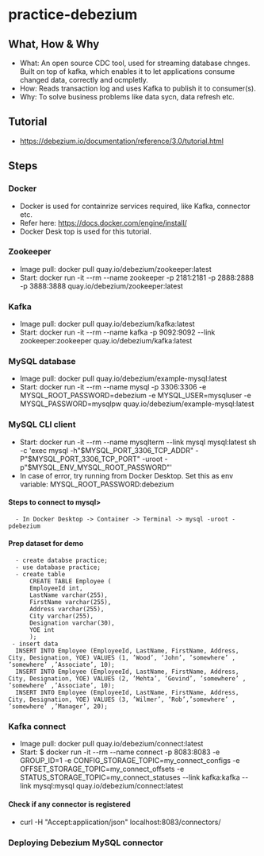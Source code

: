 # practice-debezium

## What, How & Why
  - What: An open source CDC tool, used for streaming database chnges. Built on top of kafka, which enables it to let applications consume changed data, correctly and ocmpletly.
  - How: Reads transaction log and uses Kafka to publish it to consumer(s).
  - Why: To solve business problems like data sycn, data refresh etc.

## Tutorial
  - https://debezium.io/documentation/reference/3.0/tutorial.html

## Steps

### Docker
  - Docker is used for containrize services required, like Kafka, connector etc.
  - Refer here: https://docs.docker.com/engine/install/
  - Docker Desk top is used for this tutorial.

### Zookeeper
  - Image pull: docker pull quay.io/debezium/zookeeper:latest
  - Start: docker run -it --rm --name zookeeper -p 2181:2181 -p 2888:2888 -p 3888:3888 quay.io/debezium/zookeeper:latest

### Kafka
  - Image pull: docker pull quay.io/debezium/kafka:latest
  - Start: docker run -it --rm --name kafka -p 9092:9092 --link zookeeper:zookeeper quay.io/debezium/kafka:latest

### MySQL database
  - Image pull: docker pull quay.io/debezium/example-mysql:latest
  - Start: docker run -it --rm --name mysql -p 3306:3306 -e MYSQL_ROOT_PASSWORD=debezium -e MYSQL_USER=mysqluser -e MYSQL_PASSWORD=mysqlpw quay.io/debezium/example-mysql:latest

### MySQL CLI client 
  - Start: docker run -it --rm --name mysqlterm --link mysql mysql:latest sh -c 'exec mysql -h"$MYSQL_PORT_3306_TCP_ADDR" -P"$MYSQL_PORT_3306_TCP_PORT" -uroot -p"$MYSQL_ENV_MYSQL_ROOT_PASSWORD"'
  - In case of error, try running from Docker Desktop. Set this as env variable: MYSQL_ROOT_PASSWORD:debezium
#### Steps to connect to mysql>
      - In Docker Desktop -> Container -> Terminal -> mysql -uroot -pdebezium
#### Prep dataset for demo
      - create databse practice;
      - use database practice;
      - create table
          CREATE TABLE Employee (
          EmployeeId int,
          LastName varchar(255),
          FirstName varchar(255),
          Address varchar(255),
          City varchar(255),
          Designation varchar(30),
          YOE int 
          );
     - insert data
      INSERT INTO Employee (EmployeeId, LastName, FirstName, Address, City, Designation, YOE) VALUES (1, ’Wood’, ‘John’, ’somewhere’ , ’somewhere’ ,’Associate’, 10);
      INSERT INTO Employee (EmployeeId, LastName, FirstName, Address, City, Designation, YOE) VALUES (2, ’Mehta’, ‘Govind’, ’somewhere’ , ’somewhere’ ,’Associate’, 10);
      INSERT INTO Employee (EmployeeId, LastName, FirstName, Address, City, Designation, YOE) VALUES (3, ’Wilmer’, ‘Rob’,’somewhere’ , ’somewhere’ ,’Manager’, 20);

### Kafka connect
  - Image pull: docker pull quay.io/debezium/connect:latest
  - Start: $ docker run -it --rm --name connect -p 8083:8083 -e GROUP_ID=1 -e CONFIG_STORAGE_TOPIC=my_connect_configs -e OFFSET_STORAGE_TOPIC=my_connect_offsets -e STATUS_STORAGE_TOPIC=my_connect_statuses --link kafka:kafka --link mysql:mysql quay.io/debezium/connect:latest
#### Check if any connector is registered
  - curl -H "Accept:application/json" localhost:8083/connectors/

### Deploying Debezium MySQL connector



